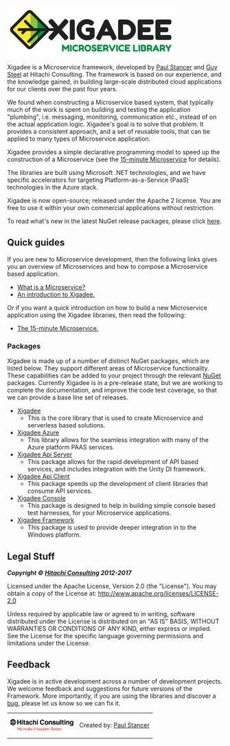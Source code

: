 ![Xigadee](/docs/X2a.png)

Xigadee is a Microservice framework, developed by [Paul Stancer](https://github.com/paulstancer) and [Guy Steel](https://github.com/guysteel) at Hitachi Consulting. 
The framework is based on our experience, and the knowledge gained, 
in building large-scale distributed cloud applications for our clients over the past four years. 

We found when constructing a Microservice based system, that typically much of the work is spent on building and testing the application "plumbing", i.e. messaging, monitoring, communication etc., instead of on the actual application logic. Xigadee's goal is to solve that problem. It provides a consistent approach, and a set of reusable tools, that can be applied to many types of Microservice application.

Xigadee provides a simple declarative programming model to speed up the construction of a Microservice (see the [15-minute Microservice](Src/Xigadee.Platform/_Docs/fifteenminuteMicroservice.md) for details). 
 
The libraries are built using Microsoft .NET technologies, and we have specific accelerators for targeting Platform-as-a-Service (PaaS) technologies in the Azure stack.

Xigadee is now open-source; released under the Apache 2 license. You are free to use it within your own commercial applications without restriction. 

To read what's new in the latest NuGet release packages, please click [here](/docs/whatsnew.md).

## Quick guides

If you are new to Microservice development, then the following links gives you an overview of Microservices and how to compose a Microservice based application.
* [What is a Microservice?](Src/Xigadee.Platform/_Docs/WhatIsAMicroservice.md)
* [An introduction to Xigadee.](Src/Xigadee.Platform/_Docs/Introduction.md)

Or if you want a quick introduction on how to build a new Microservice application using the Xigadee libraries, then read the following:
* [The 15-minute Microservice.](Src/Xigadee.Platform/_Docs/fifteenminuteMicroservice.md)

### Packages

Xigadee is made up of a number of distinct NuGet packages, which are listed below. They support different areas of Microservice functionality. These capabilities can be added to your project through the relevant [NuGet](https://www.nuget.org/packages?q=Tags%3A%22Xigadee%22) packages. Currently Xigadee is in a pre-release state, but we are working to complete the documentation, and improve the code test coverage, so that we can provide a base line set of releases.

* [Xigadee](Src/Xigadee.Platform/_Docs/Introduction.md) 
	- This is the core library that is used to create Microservice and serverless based solutions.
* [Xigadee Azure](Src/Xigadee.Azure/_docs/Introduction.md) 
	- This library allows for the seamless integration with many of the Azure platform PAAS services.
* [Xigadee Api Server](Src/Xigadee.Api.Server/_docs/Introduction.md)
	- This package allows for the rapid development of API based services, and includes integration with the Unity DI framework.
* [Xigadee Api Client](Src/Xigadee.Api.Client/_docs/Introduction.md)
	- This package speeds up the development of client libraries that consume API services.
* [Xigadee Console](Src/Xigadee.Console/_docs/Introduction.md)
	- This package is designed to help in building simple console based test harnesses, for your Microservice applications.
* [Xigadee Framework](Src/Xigadee.Framework/_docs/Introduction.md)
	- This package is used to provide deeper integration in to the Windows platform.

## Legal Stuff

_**Copyright © [Hitachi Consulting](http://www.hitachiconsulting.com) 2012-2017**_

Licensed under the Apache License, Version 2.0 (the "License").
You may obtain a copy of the License at: http://www.apache.org/licenses/LICENSE-2.0
 
Unless required by applicable law or agreed to in writing, software distributed under the License is distributed on an "AS IS" BASIS, WITHOUT WARRANTIES OR CONDITIONS OF ANY KIND, either express or implied.
See the License for the specific language governing permissions and limitations under the License.

## Feedback

Xigadee is in active development across a number of development projects. We welcome feedback and suggestions for future versions of the Framework. More importantly, if you are using the libraries and discover a [bug](https://github.com/xigadee/Microservice/issues/new), please let us know so we can fix it.

<table><tr> 
<td><a href="http://www.hitachiconsulting.com"><img src="docs/hitachi.png" alt="Hitachi Consulting" height="50"/></a></td>   
<td>Created by: <a href="http://github.com/paulstancer">Paul Stancer</a></td>
</tr></table>
